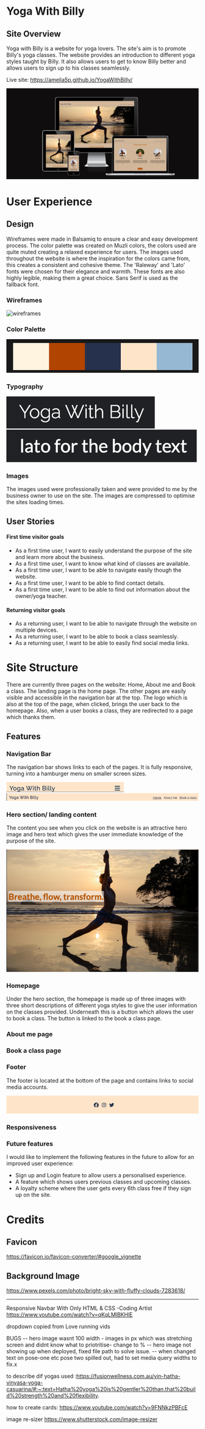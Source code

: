 # Yoga With Billy

## Site Overview

Yoga with Billy is a website for yoga lovers. The site's aim is to promote Billy's yoga classes. The website provides an introduction to different yoga styles taught by Billy. It also allows users to get to know Billy better and allows users to sign up to his classes seamlessly.

Live site: https://amelia5p.github.io/YogaWithBilly/

![Responsive Site](assets/images/responsive.png)


# User Experience

## Design

Wireframes were made in Balsamiq to ensure a clear and easy development process. The color palette was created on Muzli colors, the colors used are quite muted creating a relaxed experience for users. The images used throughout the website is where the inspiration for the colors came from, this creates a consistent and cohesive theme. The 'Raleway' and 'Lato' fonts were chosen for their elegance and warmth. These fonts are also highly legible, making them a great choice. Sans Serif is used as the fallback font.



### Wireframes

![wireframes](assets/images/full%20wireframe.png)

### Color Palette 

![Color-palette](assets/images/color-palette.png)

### Typography

![Font1](assets/images/font1.png)
![Font2](assets/images/font2.png)

### Images
The images used were professionally taken and were provided to me by the business owner to use on the site. The images are compressed to optimise the sites loading times. 


## User Stories

#### First time visitor goals
* As a first time user, I want to easily understand the purpose of the site and learn more about the business.
* As a first time user, I want to know what kind of classes are available.
* As a first time user, I want to be able to navigate easily though the website.
* As a first time user, I want to be able to find contact details.
* As a first time user, I want to be able to find out information about the owner/yoga teacher.

#### Returning visitor goals
* As a returning user, I want to be able to navigate through the website on multiple devices.
* As a returning user, I want to be able to book a class seamlessly. 
* As a returning user, I want to be able to easily find social media links.




# Site Structure

There are currently three pages on the website: Home, About me and Book a class. The landing page is the home page. The other pages are easily visible and accessible in the navigation bar at the top. The logo which is also at the top of the page, when clicked, brings the user back to the homepage. Also, when a user books a class, they are redirected to a page which thanks them.

## Features

### Navigation Bar
The navigation bar shows links to each of the pages. It is fully responsive, turning into a hamburger menu on smaller screen sizes. 

![Navigation Bar hamburger](assets/images/small-nav-readme.png)
![Navigation Bar](assets/images/full-nav-readme.png)

### Hero section/ landing content
The content you see when you click on the website is an attractive hero image and hero text which gives the user immediate knowledge of the purpose of the site.

![hero section](assets/images/hero-readme.png)


### Homepage
Under the hero section, the homepage is made up of three images with three short descriptions of different yoga styles to give the user information on the classes provided. Underneath this is a button which allows the user to book a class. The button is linked to the book a class page.


### About me page

### Book a class page 

### Footer
The footer is located at the bottom of the page and contains links to social media accounts.

![footer](assets/images/footer-readme.png)

### Responsiveness

### Future features
 I would like to implement the following features in the future to allow for an improved user experience:
 - Sign up and Login feature to allow users a personalised experience.
 - A feature which shows users previous classes and upcoming classes.
 - A loyalty scheme where the user gets every 6th class free if they sign up on the site.




# Credits

## Favicon

https://favicon.io/favicon-converter/#google_vignette

## Background Image

https://www.pexels.com/photo/bright-sky-with-fluffy-clouds-7283618/




















----
Responsive Navbar With Only HTML & CSS -Coding Artist
https://www.youtube.com/watch?v=qKqLMlBKHlE

dropdown copied from Love running vids




BUGS
-- hero image wasnt 100 width - images in px which was stretching screen and didnt know what to priotritise- change to %
-- hero image not showing up when deployed, fixed file path to solve issue.
-- when changed text on pose-one etc pose two spilled out, had to set media query widths to fix.x



to describe dif yogas used :https://fusionwellness.com.au/yin-hatha-vinyasa-yoga-casuarina/#:~:text=Hatha%20yoga%20is%20gentler%20than,that%20build%20strength%20and%20flexibility.

 

how to create cards: https://www.youtube.com/watch?v=9FNNkzPBFcE

image re-sizer https://www.shutterstock.com/image-resizer



